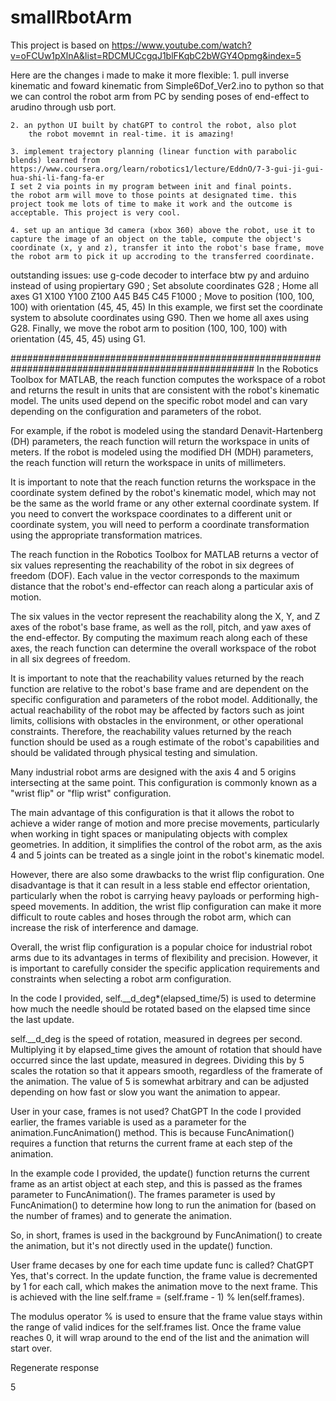 # smallRbotArm
This project is based on https://www.youtube.com/watch?v=oFCUw1pXlnA&list=RDCMUCcgqJ1blFKqbC2bWGY4Opmg&index=5

Here are the changes i made to make it more flexible:
    1. pull inverse kinematic and foward kinematic from Simple6Dof_Ver2.ino to python so that we can control the robot arm from PC by sending poses of end-effect to arudino through usb port.

    2. an python UI built by chatGPT to control the robot, also plot
        the robot movemnt in real-time. it is amazing!

    3. implement trajectory planning (linear function with parabolic blends) learned from https://www.coursera.org/learn/robotics1/lecture/EddnO/7-3-gui-ji-gui-hua-shi-li-fang-fa-er
    I set 2 via points in my program between init and final points.
    the robot arm will move to those points at designated time. this project took me lots of time to make it work and the outcome is acceptable. This project is very cool.

    4. set up an antique 3d camera (xbox 360) above the robot, use it to capture the image of an object on the table, compute the object's coordinate (x, y and z), transfer it into the robot's base frame, move the robot arm to pick it up accroding to the transferred coordinate. 

outstanding issues:
    use g-code decoder to interface btw py and arduino instead of using propiertary 
G90 ; Set absolute coordinates
G28 ; Home all axes
G1 X100 Y100 Z100 A45 B45 C45 F1000 ; Move to position (100, 100, 100) with orientation (45, 45, 45)
In this example, we first set the coordinate system to absolute coordinates using G90. Then we home all axes using G28. Finally, we move the robot arm to position (100, 100, 100) with orientation (45, 45, 45) using G1.

####################################################################################################
In the Robotics Toolbox for MATLAB, the reach function computes the workspace of a robot and returns the result in units that are consistent with the robot's kinematic model. The units used depend on the specific robot model and can vary depending on the configuration and parameters of the robot.

For example, if the robot is modeled using the standard Denavit-Hartenberg (DH) parameters, the reach function will return the workspace in units of meters. If the robot is modeled using the modified DH (MDH) parameters, the reach function will return the workspace in units of millimeters.

It is important to note that the reach function returns the workspace in the coordinate system defined by the robot's kinematic model, which may not be the same as the world frame or any other external coordinate system. If you need to convert the workspace coordinates to a different unit or coordinate system, you will need to perform a coordinate transformation using the appropriate transformation matrices.

The reach function in the Robotics Toolbox for MATLAB returns a vector of six values representing the reachability of the robot in six degrees of freedom (DOF). Each value in the vector corresponds to the maximum distance that the robot's end-effector can reach along a particular axis of motion.

The six values in the vector represent the reachability along the X, Y, and Z axes of the robot's base frame, as well as the roll, pitch, and yaw axes of the end-effector. By computing the maximum reach along each of these axes, the reach function can determine the overall workspace of the robot in all six degrees of freedom.

It is important to note that the reachability values returned by the reach function are relative to the robot's base frame and are dependent on the specific configuration and parameters of the robot model. Additionally, the actual reachability of the robot may be affected by factors such as joint limits, collisions with obstacles in the environment, or other operational constraints. Therefore, the reachability values returned by the reach function should be used as a rough estimate of the robot's capabilities and should be validated through physical testing and simulation.

Many industrial robot arms are designed with the axis 4 and 5 origins intersecting at the same point. This configuration is commonly known as a "wrist flip" or "flip wrist" configuration.

The main advantage of this configuration is that it allows the robot to achieve a wider range of motion and more precise movements, particularly when working in tight spaces or manipulating objects with complex geometries. In addition, it simplifies the control of the robot arm, as the axis 4 and 5 joints can be treated as a single joint in the robot's kinematic model.

However, there are also some drawbacks to the wrist flip configuration. One disadvantage is that it can result in a less stable end effector orientation, particularly when the robot is carrying heavy payloads or performing high-speed movements. In addition, the wrist flip configuration can make it more difficult to route cables and hoses through the robot arm, which can increase the risk of interference and damage.

Overall, the wrist flip configuration is a popular choice for industrial robot arms due to its advantages in terms of flexibility and precision. However, it is important to carefully consider the specific application requirements and constraints when selecting a robot arm configuration.

In the code I provided, self.__d_deg*(elapsed_time/5) is used to determine how much the needle should be rotated based on the elapsed time since the last update.

self.__d_deg is the speed of rotation, measured in degrees per second. Multiplying it by elapsed_time gives the amount of rotation that should have occurred since the last update, measured in degrees. Dividing this by 5 scales the rotation so that it appears smooth, regardless of the framerate of the animation. The value of 5 is somewhat arbitrary and can be adjusted depending on how fast or slow you want the animation to appear.







User
in your case, frames is not used?
ChatGPT
In the code I provided earlier, the frames variable is used as a parameter for the animation.FuncAnimation() method. This is because FuncAnimation() requires a function that returns the current frame at each step of the animation.

In the example code I provided, the update() function returns the current frame as an artist object at each step, and this is passed as the frames parameter to FuncAnimation(). The frames parameter is used by FuncAnimation() to determine how long to run the animation for (based on the number of frames) and to generate the animation.

So, in short, frames is used in the background by FuncAnimation() to create the animation, but it's not directly used in the update() function.







User
frame decases by one for each time update func is called?
ChatGPT
Yes, that's correct. In the update function, the frame value is decremented by 1 for each call, which makes the animation move to the next frame. This is achieved with the line self.frame = (self.frame - 1) % len(self.frames).

The modulus operator % is used to ensure that the frame value stays within the range of valid indices for the self.frames list. Once the frame value reaches 0, it will wrap around to the end of the list and the animation will start over.







Regenerate response

5






